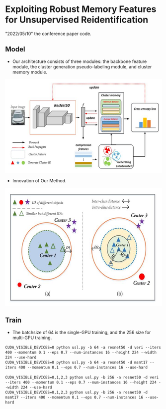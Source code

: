 # Exploiting Robust Memory Features for Unsupervised Reidentification

"2022/05/10" the conference paper code.

## Model

- Our architecture consists of three modules: the backbone feature module, the cluster generation pseudo-labeling module, and cluster memory module.

<p align="center" >
    <img src="figs/f1.jpg" width="650" height="300" />

- Innovation of Our Method.
    
<p align="center" >
    <img src="figs/f2.jpg" width="540" height="380" />

## Train
    
- The batchsize of 64 is the single-GPU training, and the 256 size for multi-GPU training.
    
```shell
CUDA_VISIBLE_DEVICES=0 python usl.py -b 64 -a resnet50 -d veri --iters 400 --momentum 0.1 --eps 0.7 --num-instances 16 --height 224 --width 224 --use-hard 
CUDA_VISIBLE_DEVICES=0 python usl.py -b 64 -a resnet50 -d msmt17 --iters 400 --momentum 0.1 --eps 0.7 --num-instances 16 --use-hard 
    
CUDA_VISIBLE_DEVICES=0,1,2,3 python usl.py -b 256 -a resnet50 -d veri --iters 400 --momentum 0.1 --eps 0.7 --num-instances 16 --height 224 --width 224 --use-hard 
CUDA_VISIBLE_DEVICES=0,1,2,3 python usl.py -b 256 -a resnet50 -d msmt17 --iters 400 --momentum 0.1 --eps 0.7 --num-instances 16 --use-hard 
```
